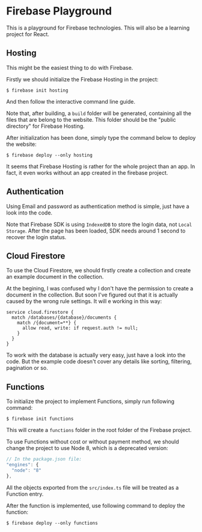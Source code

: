 # Firebase Playground

This is a playground for Firebase technologies. This will also be a learning project for React.

## Hosting
This might be the easiest thing to do with Firebase.

Firstly we should initialize the Firebase Hosting in the project:

```console
$ firebase init hosting
```

And then follow the interactive command line guide.

Note that, after building, a `build` folder will be generated, containing all the files that are belong to the website. This folder should be the "public directory" for Firebase Hosting.

After initialization has been done, simply type the command below to deploy the website:

```console
$ firebase deploy --only hosting
```

It seems that Firebase Hosting is rather for the whole project than an app. In fact, it even works without an app created in the firebase project.

## Authentication
Using Email and password as authentication method is simple, just have a look into the code.

Note that Firebase SDK is using `IndexedDB` to store the login data, not `Local Storage`. After the page has been loaded, SDK needs around 1 second to recover the login status.

## Cloud Firestore
To use the Cloud Firestore, we should firstly create a collection and create an example document in the collection.

At the begining, I was confused why I don't have the permission to create a document in the collection. But soon I've figured out that it is actually caused by the wrong rule settings. It will e working in this way:

```text
service cloud.firestore {
  match /databases/{database}/documents {
    match /{document=**} {
      allow read, write: if request.auth != null;
    }
  }
}
```

To work with the database is actually very easy, just have a look into the code. But the example code doesn't cover any details like sorting, filtering, pagination or so.

## Functions
To initialize the project to implement Functions, simply run following command:

```console
$ firebase init functions
```

This will create a `functions` folder in the root folder of the Firebase project.

To use Functions without cost or without payment method, we should change the project to use Node 8, which is a deprecated version:

```javascript
// In the package.json file:
"engines": {
  "node": "8"
},
```

All the objects exported from the `src/index.ts` file will be treated as a Function entry.

After the function is implemented, use following command to deploy the function:

```console
$ firebase deploy --only functions
```
